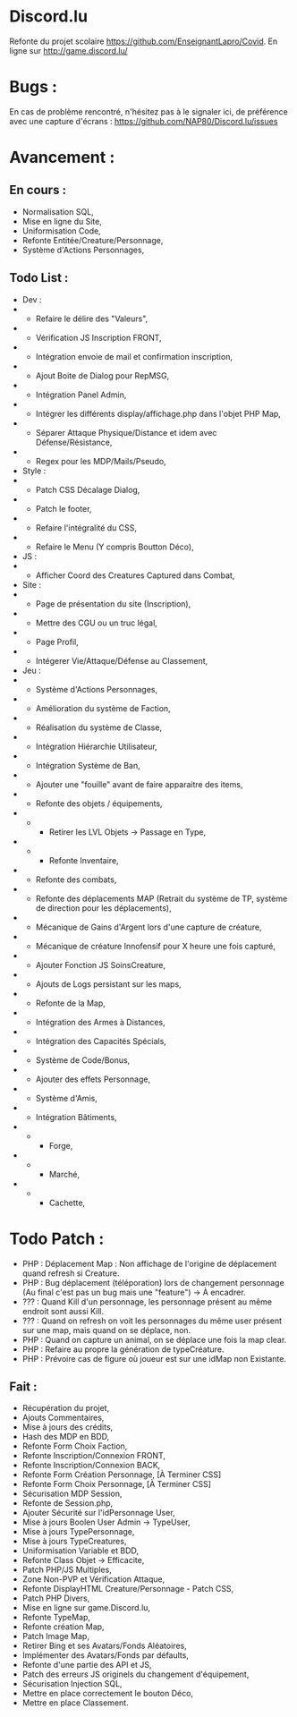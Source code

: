 # Discord.lu
Refonte du projet scolaire https://github.com/EnseignantLapro/Covid.
En ligne sur http://game.discord.lu/

# Bugs :
En cas de problème rencontré, n'hésitez pas à le signaler ici, de préférence avec une capture d'écrans : https://github.com/NAP80/Discord.lu/issues

# Avancement :

## En cours :
- Normalisation SQL,
- Mise en ligne du Site,
- Uniformisation Code,
- Refonte Entitée/Creature/Personnage,
- Système d'Actions Personnages,

## Todo List :
- Dev :
- - Refaire le délire des "Valeurs",
- - Vérification JS Inscription FRONT,
- - Intégration envoie de mail et confirmation inscription,
- - Ajout Boite de Dialog pour RepMSG,
- - Intégration Panel Admin,
- - Intégrer les différents display/affichage.php dans l'objet PHP Map,
- - Séparer Attaque Physique/Distance et idem avec Défense/Résistance,
- - Regex pour les MDP/Mails/Pseudo,
- Style :
- - Patch CSS Décalage Dialog,
- - Patch le footer,
- - Refaire l'intégralité du CSS,
- - Refaire le Menu (Y compris Boutton Déco),
- JS :
- - Afficher Coord des Creatures Captured dans Combat,
- Site :
- - Page de présentation du site (Inscription),
- - Mettre des CGU ou un truc légal,
- - Page Profil,
- - Intégerer Vie/Attaque/Défense au Classement,
- Jeu :
- - Système d'Actions Personnages,
- - Amélioration du système de Faction,
- - Réalisation du système de Classe,
- - Intégration Hiérarchie Utilisateur,
- - Intégration Système de Ban,
- - Ajouter une "fouille" avant de faire apparaitre des items,
- - Refonte des objets / équipements,
- - - Retirer les LVL Objets -> Passage en Type,
- - - Refonte Inventaire,
- - Refonte des combats,
- - Refonte des déplacements MAP (Retrait du système de TP, système de direction pour les déplacements),
- - Mécanique de Gains d'Argent lors d'une capture de créature,
- - Mécanique de créature Innofensif pour X heure une fois capturé,
- - Ajouter Fonction JS SoinsCreature,
- - Ajouts de Logs persistant sur les maps,
- - Refonte de la Map,
- - Intégration des Armes à Distances,
- - Intégration des Capacités Spécials,
- - Système de Code/Bonus,
- - Ajouter des effets Personnage,
- - Système d'Amis,
- - Intégration Bâtiments,
- - - Forge,
- - - Marché,
- - - Cachette,

# Todo Patch :
- PHP : Déplacement Map : Non affichage de l'origine de déplacement quand refresh si Creature.
- PHP : Bug déplacement (téléporation) lors de changement personnage (Au final c'est pas un bug mais une "feature") -> À encadrer.
- ??? : Quand Kill d'un personnage, les personnage présent au même endroit sont aussi Kill.
- ??? : Quand on refresh on voit les personnages du même user présent sur une map, mais quand on se déplace, non.
- PHP : Quand on capture un animal, on se déplace une fois la map clear.
- PHP : Refaire au propre la génération de typeCréature.
- PHP : Prévoire cas de figure où joueur est sur une idMap non Existante.

## Fait :
- Récupération du projet,
- Ajouts Commentaires,
- Mise à jours des crédits,
- Hash des MDP en BDD,
- Refonte Form Choix Faction,
- Refonte Inscription/Connexion FRONT,
- Refonte Inscription/Connexion BACK,
- Refonte Form Création Personnage, [À Terminer CSS]
- Refonte Form Choix Personnage, [À Terminer CSS]
- Sécurisation MDP Session,
- Refonte de Session.php,
- Ajouter Sécurité sur l'idPersonnage User,
- Mise à jours Boolen User Admin -> TypeUser,
- Mise à jours TypePersonnage,
- Mise à jours TypeCreatures,
- Uniformisation Variable et BDD,
- Refonte Class Objet -> Efficacite,
- Patch PHP/JS Multiples,
- Zone Non-PVP et Vérification Attaque,
- Refonte DisplayHTML Creature/Personnage - Patch CSS,
- Patch PHP Divers,
- Mise en ligne sur game.Discord.lu,
- Refonte TypeMap,
- Refonte création Map,
- Patch Image Map,
- Retirer Bing et ses Avatars/Fonds Aléatoires,
- Implémenter des Avatars/Fonds par défaults,
- Refonte d'une partie des API et JS,
- Patch des erreurs JS originels du changement d'équipement,
- Sécurisation Injection SQL,
- Mettre en place correctement le bouton Déco,
- Mettre en place Classement.